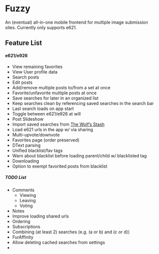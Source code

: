 # Fuzzy
An (eventual) all-in-one mobile frontend for multiple image submission sites. Currently only supports e621.

## Feature List
#### e621/e926
* View remaining favorites 
* View User profile data
* Search posts
* Edit posts
* Add/remove multiple posts to/from a set at once
* Favorite/unfavorite multiple posts at once
* Save searches for later in an organized list
* Keep searches clean by referencing saved searches in the search bar
* Last search loads on app start
* Toggle between e621/e926 at will
* Post Slideshow
* Import saved searches from [The Wolf’s Stash](https://zepiwolf.se/tws/)
* Load e621 urls in the app w/ via sharing
* Multi-upvote/downvote
* Favorites page (order preserved)
* DText parsing
* Unified blacklist/fav tags
* Warn about blacklist before loading parent/child w/ blacklisted tag
* Downloading
* Option to exempt favorited posts from blacklist
##### TODO List
* Comments
  * Viewing
  * Leaving
  * Voting
* Notes
* Improve loading shared urls
* Ordering
* Subscriptions
* Combining (at least 2) searches (e.g. (a or b) and (c or d))
* FurAffinity
* Allow deleting cached searches from settings
* 